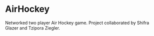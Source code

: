 # AirHockey
Networked two player Air Hockey game. Project collaborated by Shifra Glazer and Tzipora Ziegler.
